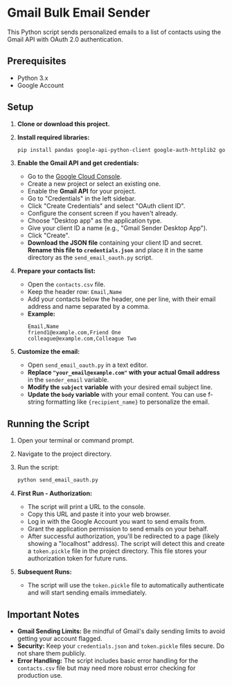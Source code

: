 # Gmail Bulk Email Sender

This Python script sends personalized emails to a list of contacts using the Gmail API with OAuth 2.0 authentication.

## Prerequisites

*   Python 3.x
*   Google Account

## Setup

1.  **Clone or download this project.**

2.  **Install required libraries:**

    ```bash
    pip install pandas google-api-python-client google-auth-httplib2 google-auth-oauthlib
    ```

3.  **Enable the Gmail API and get credentials:**

    *   Go to the [Google Cloud Console](https://console.cloud.google.com/).
    *   Create a new project or select an existing one.
    *   Enable the **Gmail API** for your project.
    *   Go to "Credentials" in the left sidebar.
    *   Click "Create Credentials" and select "OAuth client ID".
    *   Configure the consent screen if you haven't already.
    *   Choose "Desktop app" as the application type.
    *   Give your client ID a name (e.g., "Gmail Sender Desktop App").
    *   Click "Create".
    *   **Download the JSON file** containing your client ID and secret. **Rename this file to `credentials.json`** and place it in the same directory as the `send_email_oauth.py` script.

4.  **Prepare your contacts list:**

    *   Open the `contacts.csv` file.
    *   Keep the header row: `Email,Name`
    *   Add your contacts below the header, one per line, with their email address and name separated by a comma.
    *   **Example:**
        ```csv
        Email,Name
        friend1@example.com,Friend One
        colleague@example.com,Colleague Two
        ```

5.  **Customize the email:**

    *   Open `send_email_oauth.py` in a text editor.
    *   **Replace `"your_email@example.com"` with your actual Gmail address** in the `sender_email` variable.
    *   **Modify the `subject` variable** with your desired email subject line.
    *   **Update the `body` variable** with your email content. You can use f-string formatting like `{recipient_name}` to personalize the email.

## Running the Script

1.  Open your terminal or command prompt.
2.  Navigate to the project directory.
3.  Run the script:

    ```bash
    python send_email_oauth.py
    ```

4.  **First Run - Authorization:**

    *   The script will print a URL to the console.
    *   Copy this URL and paste it into your web browser.
    *   Log in with the Google Account you want to send emails from.
    *   Grant the application permission to send emails on your behalf.
    *   After successful authorization, you'll be redirected to a page (likely showing a "localhost" address). The script will detect this and create a `token.pickle` file in the project directory. This file stores your authorization token for future runs.

5.  **Subsequent Runs:**

    *   The script will use the `token.pickle` file to automatically authenticate and will start sending emails immediately.

## Important Notes

*   **Gmail Sending Limits:** Be mindful of Gmail's daily sending limits to avoid getting your account flagged.
*   **Security:** Keep your `credentials.json` and `token.pickle` files secure. Do not share them publicly.
*   **Error Handling:** The script includes basic error handling for the `contacts.csv` file but may need more robust error checking for production use. 